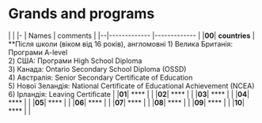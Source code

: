 #  Grands and programs
|                                                                                                                              |
|- | Names              | comments      |
|--|-------------       |-------------  |
|**00**| **countries**  |    **Після школи (віком від 16 років), англомовні                                                                                                        1) Велика Британія: Програми A-level <br>                                                                                                                2) США:  Програми High School Diploma <br>                                                                                                               3) Канада: Ontario Secondary School Diploma (OSSD) <br>                                                                                                  4) Австралія: Senior Secondary Certificate of Education <br>                                                                                             5) Нової Зеландія: National Certificate of Educational Achievement (NCEA) <br>                                                                           6)  Ірландія: Leaving Certificate                                                                    |
|**01**| ****           |               |
|**02**| ****           |               |
|**03**| ****           |               |
|**04**| ****           |               |
|**05**| ****           |               |
|**06**| ****           |               |
|**07**| ****           |               |
|**08**| ****           |               |
|**09**| ****           |               |
|**10**| ****           |               |
